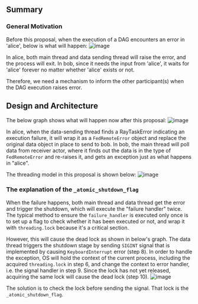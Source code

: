 ## Summary
### General Motivation
Before this proposal, when the execution of a DAG encounters an error in 'alice', below is what will happen:
![image](https://github.com/ray-project/rayfed/assets/26196566/77fa1bd1-dc14-4ddc-8d9e-5dbaf6942564)

In alice, both main thread and data sending thread will raise the error, and the process will exit.
In bob,  since it needs the input from 'alice', it waits for 'alice' forever no matter whether 'alice' exists or not.

Therefore, we need a mechanism to inform the other participant(s) when the DAG execution raises error.

## Design and Architecture
The below graph shows what will happen now after this proposal:
![image](https://github.com/ray-project/rayfed/assets/26196566/2f2ad25d-53cb-4ba8-9f3b-38419c7f494b)

In alice, when the data-sending thread finds a RayTaskError indicating an execution failure, it will wrap it as a `FedRemoteError` object and replace the original data object in place to send to bob.
In bob, the main thread will poll data from receiver actor, where it finds out the data is in the type of `FedRemoteError` and re-raises it, and gets an exception just as what happens in "alice".

The threading model in this proposal is shown below:
![image](https://github.com/ray-project/rayfed/assets/26196566/bcf8ae62-9842-4618-9d93-a3ae2ac52f8b)

### The explanation of the `_atomic_shutdown_flag`
When the failure happens, both main thread and data thread get the error and trigger the shutdown, which will execute the "failure handler" twice.  The typical method to ensure the `failure_handler` is executed only once is to set up a flag to check whether it has been executed or not, and wrap it with `threading.lock` because it's a critical section. 

However, this will cause the dead lock as shown in below's graph.
The data thread triggers the shutdown stage by sending `SIGINT`  signal that is implemented by causing `KeyboardInterrupt` error (step 8). In order to handle the exception, OS will hold the context of the current process, including the acquired `threading.lock` in step 6, and change the context to error handler, i.e. the signal handler in step 9. Since the lock has not yet released, acquiring the same lock will cause the dead lock (step 10).
![image](https://github.com/ray-project/rayfed/assets/26196566/23c632c8-c6bd-4e36-949b-77abb897fd42)

The solution is to check the lock before sending the signal. That lock is the `_atomic_shutdown_flag`.
